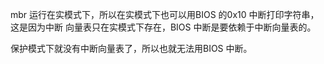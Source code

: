 mbr 运行在实模式下，所以在实模式下也可以用BIOS 的0x10 中断打印字符串，这是因为中断
向量表只在实模式下存在，BIOS 中断是要依赖于中断向量表的。

保护模式下就没有中断向量表了，所以也就无法用BIOS 中断。

